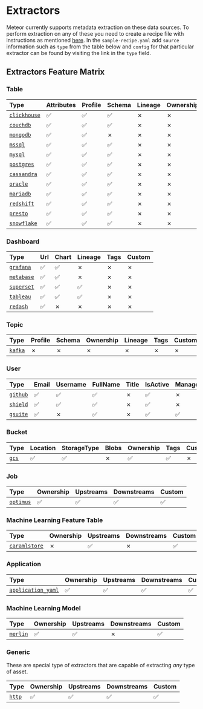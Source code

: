 # Extractors

Meteor currently supports metadata extraction on these data sources. To perform
extraction on any of these you need to create a recipe file with instructions as
mentioned [here](../concepts/recipe.md). In the `sample-recipe.yaml`
add `source` information such as `type` from the table below and `config` for
that particular extractor can be found by visiting the link in the `type` field.

## Extractors Feature Matrix

### Table

| Type                              | Attributes | Profile | Schema | Lineage | Ownership | Custom |
|:----------------------------------|:-----------|:--------|:-------|:--------|:----------|:-------|
| [`clickhouse`][clickhouse-readme] | ✅          | ✅       | ✅      | ✗       | ✗         | ✗      |
| [`couchdb`][couchdb-readme]       | ✅          | ✅       | ✅      | ✗       | ✗         | ✗      |
| [`mongodb`][mongodb-readme]       | ✅          | ✅       | ✗      | ✗       | ✗         | ✗      |
| [`mssql`][mssql-readme]           | ✅          | ✅       | ✅      | ✗       | ✗         | ✗      |
| [`mysql`][mysql-readme]           | ✅          | ✅       | ✅      | ✗       | ✗         | ✗      |
| [`postgres`][postgres-readme]     | ✅          | ✅       | ✅      | ✗       | ✗         | ✗      |
| [`cassandra`][cassandra-readme]   | ✅          | ✅       | ✅      | ✗       | ✗         | ✗      |
| [`oracle`][oracle-readme]         | ✅          | ✅       | ✅      | ✗       | ✗         | ✗      |
| [`mariadb`][mariadb-readme]       | ✅          | ✅       | ✅      | ✗       | ✗         | ✗      |
| [`redshift`][redshift-readme]     | ✅          | ✅       | ✅      | ✗       | ✗         | ✗      |
| [`presto`][presto-readme]         | ✅          | ✅       | ✅      | ✗       | ✗         | ✗      |
| [`snowflake`][snowflake-readme]   | ✅          | ✅       | ✅      | ✗       | ✗         | ✗      |

### Dashboard

| Type                          | Url | Chart | Lineage | Tags | Custom |
|:------------------------------|:----|:------|:--------|:-----|:-------|
| [`grafana`][grafana-readme]   | ✅   | ✅     | ✗       | ✗    | ✗      |
| [`metabase`][metabase-readme] | ✅   | ✅     | ✗       | ✗    | ✗      |
| [`superset`][superset-readme] | ✅   | ✅     | ✅       | ✗    | ✗      |
| [`tableau`][tableau-readme]   | ✅   | ✅     | ✅       | ✗    | ✗      |
| [`redash`][redash-readme]     | ✅   | ✗     | ✗       | ✗    | ✗      |

### Topic

| Type                    | Profile | Schema | Ownership | Lineage | Tags | Custom |
|:------------------------|:--------|:-------|:----------|:--------|:-----|:-------|
| [`kafka`][kafka-readme] | ✗       | ✗      | ✗         | ✗       | ✗    | ✗      |

### User

| Type                      | Email | Username | FullName | Title | IsActive | ManagerEmail | Profiles | Memberships | facets | common |
|:--------------------------|:------|:---------|:---------|:------|:---------|:-------------|:---------|:------------|:-------|:-------|
| [`github`][github-readme] | ✅     | ✅        | ✅        | ✗     | ✅        | ✗            | ✗        | ✗           | ✗      | ✗      |
| [`shield`][shield-readme] | ✅     | ✅        | ✅        | ✗     | ✅        | ✗            | ✗        | ✅           | ✅      | ✗      |
| [`gsuite`][gsuite-readme] | ✅     | ✗        | ✅        | ✗     | ✅        | ✅            | ✗        | ✗           | ✗      | ✗      |

### Bucket

| Type                | Location | StorageType | Blobs | Ownership | Tags | Custom | Timestamps |
|:--------------------|:---------|:------------|:------|:----------|:-----|:-------|:-----------|
| [`gcs`][gcs-readme] | ✅        | ✅           | ✗     | ✅         | ✅    | ✗      | ✅          |

### Job

| Type                        | Ownership | Upstreams | Downstreams | Custom |
|:----------------------------|:----------|:----------|:------------|:-------|
| [`optimus`][optimus-readme] | ✅         | ✅         | ✅           | ✅      | ✅ |

### Machine Learning Feature Table

| Type                                | Ownership | Upstreams | Downstreams | Custom |
|:------------------------------------|:----------|:----------|:------------|:-------|
| [`caramlstore`][caramlstore-readme] | ✗         | ✅         | ✗           | ✅      |

### Application

| Type                                          | Ownership | Upstreams | Downstreams | Custom |
|:----------------------------------------------|:----------|:----------|:------------|:-------|
| [`application_yaml`][application-yaml-readme] | ✅         | ✅         | ✅           | ✅      | ✅ |

### Machine Learning Model

| Type                      | Ownership | Upstreams | Downstreams | Custom |
|:--------------------------|:----------|:----------|:------------|:-------|
| [`merlin`][merlin-readme] | ✅         | ✅         | ✗           | ✅      | ✅ |

### Generic

These are special type of extractors that are capable of extracting _any_ type
of asset.

| Type                  | Ownership | Upstreams | Downstreams | Custom |
|:----------------------|:----------|:----------|:------------|:-------|
| [`http`][http-readme] | ✅         | ✅         | ✅           | ✅      | ✅ |

<!--- Not using relative links because that breaks the docs build -->

[clickhouse-readme]: https://github.com/goto/meteor/tree/main/plugins/extractors/clickhouse/README.md

[couchdb-readme]: https://github.com/goto/meteor/tree/main/plugins/extractors/couchdb/README.md

[mongodb-readme]: https://github.com/goto/meteor/tree/main/plugins/extractors/mongodb/README.md

[mssql-readme]: https://github.com/goto/meteor/tree/main/plugins/extractors/mssql/README.md

[mysql-readme]: https://github.com/goto/meteor/tree/main/plugins/extractors/mysql/README.md

[postgres-readme]: https://github.com/goto/meteor/tree/main/plugins/extractors/postgres/README.md

[cassandra-readme]: https://github.com/goto/meteor/tree/main/plugins/extractors/cassandra/README.md

[oracle-readme]: https://github.com/goto/meteor/tree/main/plugins/extractors/oracle/README.md

[mariadb-readme]: https://github.com/goto/meteor/tree/main/plugins/extractors/mariadb/README.md

[redshift-readme]: https://github.com/goto/meteor/tree/main/plugins/extractors/redshift/README.md

[presto-readme]: https://github.com/goto/meteor/tree/main/plugins/extractors/presto/README.md

[snowflake-readme]: https://github.com/goto/meteor/tree/main/plugins/extractors/snowflake/README.md

[grafana-readme]: https://github.com/goto/meteor/tree/main/plugins/extractors/grafana/README.md

[metabase-readme]: https://github.com/goto/meteor/tree/main/plugins/extractors/metabase/README.md

[superset-readme]: https://github.com/goto/meteor/tree/main/plugins/extractors/superset/README.md

[tableau-readme]: https://github.com/goto/meteor/tree/main/plugins/extractors/tableau/README.md

[redash-readme]: https://github.com/goto/meteor/tree/main/plugins/extractors/redash/README.md

[kafka-readme]: https://github.com/goto/meteor/tree/main/plugins/extractors/kafka/README.md

[github-readme]: https://github.com/goto/meteor/tree/main/plugins/extractors/github/README.md

[shield-readme]: https://github.com/goto/meteor/tree/main/plugins/extractors/shield/README.md

[gsuite-readme]: https://github.com/goto/meteor/tree/main/plugins/extractors/gsuite/README.md

[gcs-readme]: https://github.com/goto/meteor/tree/main/plugins/extractors/gcs/README.md

[optimus-readme]: https://github.com/goto/meteor/tree/main/plugins/extractors/optimus/README.md

[caramlstore-readme]: https://github.com/goto/meteor/tree/main/plugins/extractors/caramlstore/README.md

[application-yaml-readme]: https://github.com/goto/meteor/tree/main/plugins/extractors/application_yaml/README.md

[merlin-readme]: https://github.com/goto/meteor/tree/main/plugins/extractors/merlin/README.md

[http-readme]: https://github.com/goto/meteor/tree/main/plugins/extractors/http/README.md
